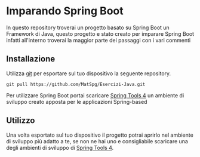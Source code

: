 # Imparando Spring Boot

In questo repository troverai un progetto basato su Spring Boot un Framework di Java, questo progetto e stato creato per imparare Spring Boot infatti all'interno troverai la maggior parte dei passaggi con i vari commenti

## Installazione

Utilizza [git](https://git-scm.com/) per esportare sul tuo dispositivo la seguente repository.

```git
git pull https://github.com/MatSpg/Esercizi-Java.git
```

Per utilizzare Spring Boot portai scaricare [Spring Tools 4](https://spring.io/tools/) un ambiente di sviluppo creato apposta per le applicazioni Spring-based

## Utilizzo

Una volta esportato sul tuo dispositivo il progetto potrai aprirlo nel ambiente di sviluppo più adatto a te, se non ne hai uno e consigliabile scaricare una degli ambienti di sviluppo di [Spring Tools 4](https://spring.io/tools/).
